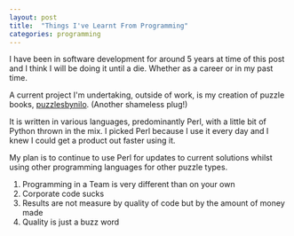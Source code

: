 ```yaml
---
layout: post
title:  "Things I've Learnt From Programming"
categories: programming
---
```

I have been in software development for around 5 years at time of this post and
I think I will be doing it until a die. Whether as a career or in my past time.

A current project I'm undertaking, outside of work, is my creation of puzzle books, [puzzlesbynilo](https://puzzlesbynilo.com "Puzzles By Nilo"). (Another shameless plug!)

It is written in various languages, predominantly Perl, with a little bit of Python thrown in the mix. I picked Perl because I use it every day and I knew I could get a product out faster using it.

My plan is to continue to use Perl for updates to current solutions whilst using other programming languages for other puzzle types. 

1. Programming in a Team is very different than on your own
2. Corporate code sucks
3. Results are not measure by quality of code but by the amount of money made
4. Quality is just a buzz word
